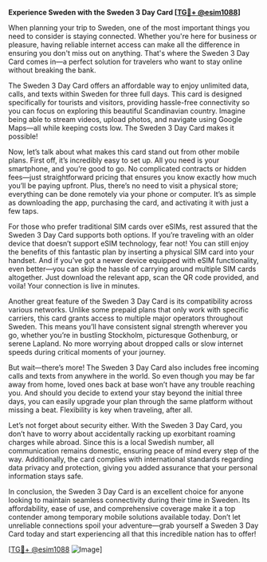 **Experience Sweden with the Sweden 3 Day Card [[TG💪+ @esim1088](https://t.me/s/esim1088)]**

When planning your trip to Sweden, one of the most important things you need to consider is staying connected. Whether you're here for business or pleasure, having reliable internet access can make all the difference in ensuring you don't miss out on anything. That's where the Sweden 3 Day Card comes in—a perfect solution for travelers who want to stay online without breaking the bank.

The Sweden 3 Day Card offers an affordable way to enjoy unlimited data, calls, and texts within Sweden for three full days. This card is designed specifically for tourists and visitors, providing hassle-free connectivity so you can focus on exploring this beautiful Scandinavian country. Imagine being able to stream videos, upload photos, and navigate using Google Maps—all while keeping costs low. The Sweden 3 Day Card makes it possible!

Now, let’s talk about what makes this card stand out from other mobile plans. First off, it’s incredibly easy to set up. All you need is your smartphone, and you’re good to go. No complicated contracts or hidden fees—just straightforward pricing that ensures you know exactly how much you’ll be paying upfront. Plus, there’s no need to visit a physical store; everything can be done remotely via your phone or computer. It’s as simple as downloading the app, purchasing the card, and activating it with just a few taps.

For those who prefer traditional SIM cards over eSIMs, rest assured that the Sweden 3 Day Card supports both options. If you’re traveling with an older device that doesn’t support eSIM technology, fear not! You can still enjoy the benefits of this fantastic plan by inserting a physical SIM card into your handset. And if you’ve got a newer device equipped with eSIM functionality, even better—you can skip the hassle of carrying around multiple SIM cards altogether. Just download the relevant app, scan the QR code provided, and voila! Your connection is live in minutes.

Another great feature of the Sweden 3 Day Card is its compatibility across various networks. Unlike some prepaid plans that only work with specific carriers, this card grants access to multiple major operators throughout Sweden. This means you’ll have consistent signal strength wherever you go, whether you’re in bustling Stockholm, picturesque Gothenburg, or serene Lapland. No more worrying about dropped calls or slow internet speeds during critical moments of your journey.

But wait—there’s more! The Sweden 3 Day Card also includes free incoming calls and texts from anywhere in the world. So even though you may be far away from home, loved ones back at base won’t have any trouble reaching you. And should you decide to extend your stay beyond the initial three days, you can easily upgrade your plan through the same platform without missing a beat. Flexibility is key when traveling, after all.

Let’s not forget about security either. With the Sweden 3 Day Card, you don’t have to worry about accidentally racking up exorbitant roaming charges while abroad. Since this is a local Swedish number, all communication remains domestic, ensuring peace of mind every step of the way. Additionally, the card complies with international standards regarding data privacy and protection, giving you added assurance that your personal information stays safe.

In conclusion, the Sweden 3 Day Card is an excellent choice for anyone looking to maintain seamless connectivity during their time in Sweden. Its affordability, ease of use, and comprehensive coverage make it a top contender among temporary mobile solutions available today. Don’t let unreliable connections spoil your adventure—grab yourself a Sweden 3 Day Card today and start experiencing all that this incredible nation has to offer!

[[TG💪+ @esim1088](https://t.me/s/esim1088) ![Image](https://i.postimg.cc/Y0z9fWf4/image.png)]